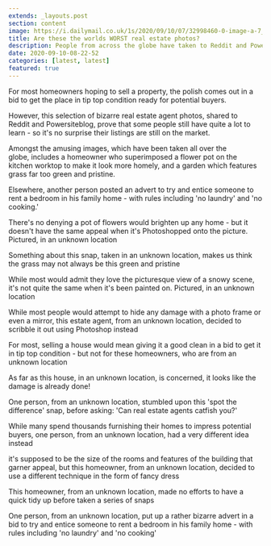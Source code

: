 ```yaml
---
extends: _layouts.post
section: content
image: https://i.dailymail.co.uk/1s/2020/09/10/07/32998460-0-image-a-7_1599720845355.jpg 
title: Are these the worlds WORST real estate photos? 
description: People from across the globe have taken to Reddit and Powersiteblog to share some of the strangest real estate photos theyve spotted, including snow superimposed on a house. 
date: 2020-09-10-08-22-52 
categories: [latest, latest] 
featured: true 
--- 
```

For most homeowners hoping to sell a property, the polish comes out in a bid to get the place in tip top condition ready for potential buyers. 

However, this selection of bizarre real estate agent photos, shared to Reddit and Powersiteblog, prove that some people still have quite a lot to learn - so it's no surprise their listings are still on the market. 

Amongst the amusing images, which have been taken all over the globe, includes a homeowner who superimposed a flower pot on the kitchen worktop to make it look more homely, and a garden which features grass far too green and pristine. 

Elsewhere, another person posted an advert to try and entice someone to rent a bedroom in his family home - with rules including 'no laundry' and 'no cooking.'

There's no denying a pot of flowers would brighten up any home - but it doesn't have the same appeal when it's Photoshopped onto the picture.  Pictured, in an unknown location

Something about this snap, taken in an unknown location, makes us think the grass may not always be this green and pristine 

While most would admit they love the picturesque view of a snowy scene, it's not quite the same when it's been painted on. Pictured, in an unknown location

While most people would attempt to hide any damage with a photo frame or even a mirror, this estate agent, from an unknown location, decided to scribble it out using Photoshop instead

For most, selling a house would mean giving it a good clean in a bid to get it in tip top condition - but not for these homeowners, who are from an unknown location

As far as this house, in an unknown location, is concerned, it looks like the damage is already done! 

One person, from an unknown location, stumbled upon this 'spot the difference' snap, before asking: 'Can real estate agents catfish you?'

While many spend thousands furnishing their homes to impress potential buyers, one person, from an unknown location, had a very different idea instead

it's supposed to be the size of the rooms and features of the building that garner appeal, but this homeowner, from an unknown location, decided to use a different technique in the form of fancy dress 

This homeowner, from an unknown location, made no efforts to have a quick tidy up before taken a series of snaps

One person, from an unknown location, put up a rather bizarre advert in a bid to try and entice someone to rent a bedroom in his family home - with rules including 'no laundry' and 'no cooking'

